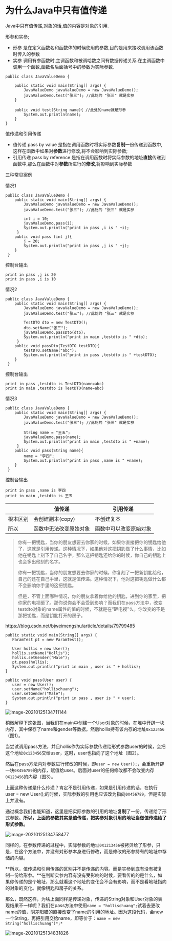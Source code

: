 # 为什么Java中只有值传递

Java中只有值传递,对象的话,值的内容是对象的引用.



形参和实参;

* 形参 是在定义函数名和函数体的时候使用的参数,目的是用来接收调用该函数时传入的参数
* 实参 调用有参函数时,主调函数和被调哈数之间有数据传递关系.在主调函数中调用一个函数,函数名后面括号中的参数为实际参数.

```
public class JavaValueDemo {

    public static void main(String[] args) {
        JavaValueDemo javaValueDemo = new JavaValueDemo();
        javaValueDemo.test("张三"); //此处的 "张三" 就是实参
    }

    public void test(String name){ //此处的name就是形参
        System.out.println(name);
    }
}
```

值传递和引用传递

* 值传递 pass by value 是指在调用函数时将实际参数**复制**一份传递到函数中,这样在函数中如果对**参数**进行修改,将不会影响到实际参数;
* 引用传递 pass by reference 是指在调用函数时将实际参数的地址**直接**传递到函数中,那么在函数中对**参数**所进行的**修改**,将影响到实际参数

三种常见案例

情况1

```
public class JavaValueDemo {
    public static void main(String[] args) {
        JavaValueDemo javaValueDemo = new JavaValueDemo();
        javaValueDemo.test("张三"); //此处的 "张三" 就是实参

        int i = 10;
        javaValueDemo.pass(i);
        System.out.println("print in pass ,i is " +i);
     }
    public void pass (int j){
        j = 20;
        System.out.println("print in pass ,j is " +j);
    }
 }
```

控制台输出

```
print in pass ,j is 20
print in pass ,i is 10
```

情况2

```
public class JavaValueDemo {
    public static void main(String[] args) {
        JavaValueDemo javaValueDemo = new JavaValueDemo();
        javaValueDemo.test("张三"); //此处的 "张三" 就是实参

        TestDTO dto = new TestDTO();
        dto.setName("张三");
        javaValueDemo.passDto(dto);
        System.out.println("print in main ,testdto is " +dto);
     }
    public void passDto(TestDTO testDTO){
        testDTO.setName("abc");
        System.out.println("print in pass ,testdto is " +testDTO);
    }
 }
```

控制台输出

```
print in pass ,testdto is TestDTO(name=abc)
print in main ,testdto is TestDTO(name=abc)
```

情况3

```
public class JavaValueDemo {
    public static void main(String[] args) {
        JavaValueDemo javaValueDemo = new JavaValueDemo();
        javaValueDemo.test("张三"); //此处的 "张三" 就是实参

        String name = "王五";
        javaValueDemo.pass(name);
        System.out.println("print in main ,testdto is " +name);
     }
    public void pass(String name){
        name = "李四";
        System.out.println("print in pass ,name is " +name);
    }
 }
```

控制台输出

```
print in pass ,name is 李四
print in main ,testdto is 王五
```

|          | 值传递                 | 引用传递               |
| -------- | ---------------------- | ---------------------- |
| 根本区别 | 会创建副本(copy)       | 不创建复本             |
| 所以     | 函数中无法改变原始对象 | 函数中可以改变原始对象 |

> 你有一把钥匙，当你的朋友想要去你家的时候，如果你直接把你的钥匙给他了，这就是引用传递。这种情况下，如果他对这把钥匙做了什么事情，比如他在钥匙上刻下了自己名字，那么这把钥匙还给你的时候，你自己的钥匙上也会多出他刻的名字。
>
> 
>
> 你有一把钥匙，当你的朋友想要去你家的时候，你复刻了一把新钥匙给他，自己的还在自己手里，这就是值传递。这种情况下，他对这把钥匙做什么都不会影响你手里的这把钥匙。
>
> 
>
> 但是，不管上面哪种情况，你的朋友拿着你给他的钥匙，进到你的家里，把你家的电视砸了。那你说你会不会受到影响？而我们在pass方法中，改变testdto对象的name属性的值的时候，不就是在“砸电视”么。你改变的不是那把钥匙，而是钥匙打开的房子。



https://blog.csdn.net/bjweimengshu/article/details/79799485

```
public static void main(String[] args) {
   ParamTest pt = new ParamTest();

   User hollis = new User();
   hollis.setName("Hollis");
   hollis.setGender("Male");
   pt.pass(hollis);
   System.out.println("print in main , user is " + hollis);
}

public void pass(User user) {
   user = new User();
   user.setName("hollischuang");
   user.setGender("Male");
   System.out.println("print in pass , user is " + user);
}
```

![image-20210125134711144](../../imgs/Java值传递图1.png)

稍微解释下这张图，当我们在main中创建一个User对象的时候，在堆中开辟一块内存，其中保存了name和gender等数据。然后hollis持有该内存的地址`0x123456`（图1）。

当尝试调用pass方法，并且hollis作为实际参数传递给形式参数user的时候，会把这个地址`0x123456`交给user，这时，user也指向了这个地址（图2）。

然后在pass方法内对参数进行修改的时候，即`user = new User();`，会重新开辟一块`0X456789`的内存，赋值给user。后面对user的任何修改都不会改变内存`0X123456`的内容（图3）。

上面这种传递是什么传递？肯定不是引用传递，如果是引用传递的话，在执行user = new User();的时候，实际参数的引用也应该改为指向`0X456789`，但是实际上并没有。

通过概念我们也能知道，这里是把实际参数的引用的地址**复制**了一份，传递给了形式参数。**所以，上面的参数其实是值传递，把实参对象引用的地址当做值传递给了形式参数。**



![image-20210125134758477](../../imgs/Java值传递图2.png)

同样的，在参数传递的过程中，实际参数的地址`0X1213456`被拷贝给了形参，只是，在这个方法中，并没有对形参本身进行修改，而是修改的形参持有的地址中存储的内容。

**所以，值传递和引用传递的区别并不是传递的内容。而是实参到底有没有被复制一份给形参。**在判断实参内容有没有受影响的时候，要看传的的是什么，如果你传递的是个地址，那么就看这个地址的变化会不会有影响，而不是看地址指向的对象的变化。就像钥匙和房子的关系。

那么，既然这样，为啥上面同样是传递对象，传递的String对象和User对象的表现结果不一样呢？我们在pass方法中使用`name = "hollischuang";`试着去更改name的值，阴差阳错的直接改变了name的引用的地址。因为这段代码，会new一个String，再把引用交给name，即等价于：`name = new String("hollischuang")*;*`

![image-20210125134831826](../../imgs/Java值传递图3.png)